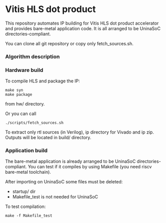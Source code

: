 # Vitis HLS dot product
This repository automates IP building for Vitis HLS dot product accelerator and provides bare-metal application code.
It is all arranged to be UninaSoC directories-compliant.

You can clone all git repository or copy only fetch_sources.sh.

### Algorithm description


### Hardware build
To compile HLS and package the IP:

    make syn
    make package

from hw/ directory.

Or you can call

    ./scripts/fetch_sources.sh

To extract only rtl sources (in Verilog), ip directory for Vivado and ip zip.
Outputs will be located in build/ directory.

### Application build
The bare-metal application is already arranged to be UninaSoC directories-compliant.
You can test if it compiles by using Makefile (you need riscv bare-metal toolchain).

After importing on UninaSoC some files must be deleted:
* startup/ dir 
* Makefile_test is not needed for UninaSoC

To test compilation:

    make -f Makefile_test